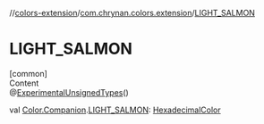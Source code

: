 //[colors-extension](../../index.md)/[com.chrynan.colors.extension](index.md)/[LIGHT_SALMON](-l-i-g-h-t_-s-a-l-m-o-n.md)



# LIGHT_SALMON  
[common]  
Content  
@[ExperimentalUnsignedTypes](https://kotlinlang.org/api/latest/jvm/stdlib/kotlin/-experimental-unsigned-types/index.html)()  
  
val [Color.Companion](../../../colors-core/colors-core/com.chrynan.colors/-color/-companion/index.md).[LIGHT_SALMON](-l-i-g-h-t_-s-a-l-m-o-n.md): [HexadecimalColor](../../../colors-core/colors-core/com.chrynan.colors/-hexadecimal-color/index.md)  



